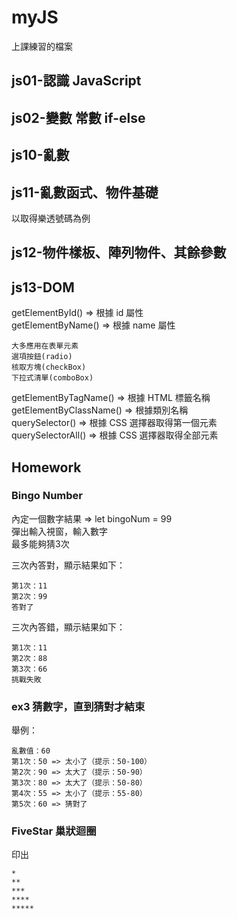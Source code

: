 # myJS

上課練習的檔案

## js01-認識 JavaScript

## js02-變數 常數 if-else

## js10-亂數

## js11-亂數函式、物件基礎
以取得樂透號碼為例

## js12-物件樣板、陣列物件、其餘參數

## js13-DOM
getElementById() => 根據 id 屬性<br>
getElementByName() => 根據 name 屬性
```
大多應用在表單元素
選項按鈕(radio)
核取方塊(checkBox)
下拉式清單(comboBox)
```
getElementByTagName() => 根據 HTML 標籤名稱<br>
getElementByClassName() => 根據類別名稱<br>
querySelector() => 根據 CSS 選擇器取得第一個元素<br>
querySelectorAll() => 根據 CSS 選擇器取得全部元素

## Homework

### Bingo Number

內定一個數字結果 => let bingoNum = 99<br>
彈出輸入視窗，輸入數字<br>
最多能夠猜3次<br>

三次內答對，顯示結果如下：
```
第1次：11
第2次：99
答對了
```

三次內答錯，顯示結果如下：
```
第1次：11
第2次：88
第3次：66
挑戰失敗
```

### ex3 猜數字，直到猜對才結束
舉例：<br>
```
亂數值：60
第1次：50 => 太小了（提示：50-100）
第2次：90 => 太大了（提示：50-90）
第3次：80 => 太大了（提示：50-80）
第4次：55 => 太小了（提示：55-80）
第5次：60 => 猜對了
```

### FiveStar 巢狀迴圈
印出
```
*
**
***
****
*****
```

